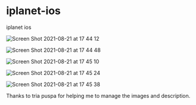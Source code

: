 # iplanet-ios
iplanet ios

![Screen Shot 2021-08-21 at 17 44 12](https://user-images.githubusercontent.com/27660473/130319385-8c238150-2e7f-409b-b8cd-ba29256dbdc1.png)

![Screen Shot 2021-08-21 at 17 44 48](https://user-images.githubusercontent.com/27660473/130319388-15c681f2-6a4e-44c4-af40-e1083da3f062.png)

![Screen Shot 2021-08-21 at 17 45 10](https://user-images.githubusercontent.com/27660473/130319389-deeaaf3e-3d52-4ddd-8d77-85ac08c21c44.png)

![Screen Shot 2021-08-21 at 17 45 24](https://user-images.githubusercontent.com/27660473/130319390-5a274f74-28c9-41a2-8317-d5af056f2b69.png)

![Screen Shot 2021-08-21 at 17 45 38](https://user-images.githubusercontent.com/27660473/130319392-bd23dc66-1b8c-4ef5-a6ac-2fceb5468a82.png)

Thanks to tria puspa for helping me to manage the images and description.

